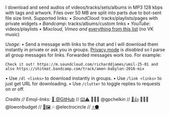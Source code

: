 I download and send audios of videos/tracks/sets/albums in MP3 128 kbps with tags and artwork. Files over 50 MB are split into parts due to bot-sent file size limit. Supported links:
*• SoundCloud*: tracks/playlists/pages with private widgets
*• Bandcamp*: tracks/albums/custom links
*• YouTube*: videos/playlists
*• Mixcloud, Vimeo and* [everything from this list](https://rg3.github.io/youtube-dl/supportedsites.html) (no VK music)

*Usage:*
• Send a message with links to the chat and I will download them instantly in private or ask you in groups. [Privacy mode](https://core.telegram.org/bots#privacy-mode) is _disabled_ so I parse all group messages for links. Forwarded messages work too. For example:

`Check it out! https://m.soundcloud.com/richarddjames/umil-25-01 and also https://shitmat.bandcamp.com/track/amen-babylon-2016-mix`

• Use `/dl <links>` to download instantly in groups.
• Use `/link <links>` to just get URL for downloading.
• Use `/clutter` to toggle replies to requests on or off.

*Credits // Emoji-links:*
[🌟 @GitHub](https://github.com/gpchelkin/scdlbot) // [⌨️⚠](https://github.com/gpchelkin/scdlbot/issues)
👨🏻‍💻 @gpchelkin // [🐝👍](http://xn--lo8h6c.ws/)
👩🏻‍🎨 @lowonbudget // [🎨🖼️](https://www.behance.net/lowonbudget)
🎶 @electrocircle // [⚡⚫](http://Электрокружок.РФ)
